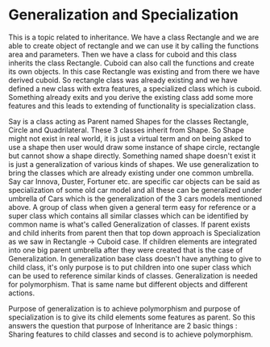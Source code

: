# Generalization and Specialization

This is a topic related to inheritance. We have a class Rectangle and we are able to create object of rectangle and we can use it by calling the functions area and parameters. Then we have a class for cuboid and this class inherits the class Rectangle. Cuboid can also call the functions and create its own objects. In this case Rectangle was existing and from there we have derived cuboid. So rectangle class was already existing and we have defined a new class with extra features, a specialized class which is cuboid. Something already exits and you derive the existing class add some more features and this leads to extending of functionality is specialization class.

Say is a class acting as Parent named Shapes for the classes Rectangle, Circle and Quadrilateral. These 3 classes inherit from Shape. So Shape might not exist in real world, it is just a virtual term and on being asked to use a shape then user would draw some instance of shape circle, rectangle but cannot show a shape directly. Something named shape doesn't exist it is just a generalization of various kinds of shapes. We use generalization to bring the classes which are already existing under one common umbrella. Say car Innova, Duster, Fortuner etc. are specific car objects can be said as specialization of some old car model and all these can be generalized under umbrella of Cars which is the generalization of the 3 cars models mentioned above. A group of class when given a general term easy for reference or a super class which contains all similar classes which can be identified by common name is what's called Generalization of classes. If parent exists and child inherits from parent then that top down approach is Specialization as we saw in Rectangle -> Cuboid case. If children elements are integrated into one big parent umbrella after they were created that is the case of Generalization. In generalization base class doesn't have anything to give to child class, it's only purpose is to put children into one super class which can be used to reference similar kinds of classes. Generalization is needed for polymorphism. That is same name but different objects and different actions.

Purpose of generalization is to achieve polymorphism and purpose of specialization is to give its child elements some features as parent. So this answers the question that purpose of Inheritance are 2 basic things : Sharing features to child classes and second is to achieve polymorphism.
